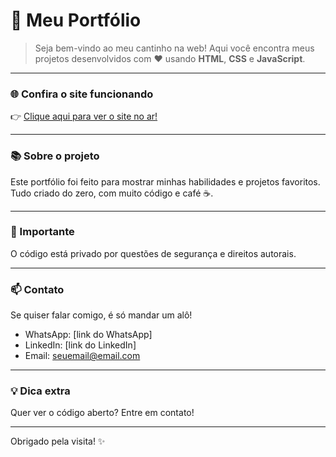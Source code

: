 # 🚀 Meu Portfólio

> Seja bem-vindo ao meu cantinho na web! Aqui você encontra meus projetos desenvolvidos com ❤️ usando **HTML**, **CSS** e **JavaScript**.

---

### 🌐 Confira o site funcionando

👉 [Clique aqui para ver o site no ar!](https://port-folio-1-0-qso27ylh0-lucas-silvas-projects-a08db18e.vercel.app)

---

### 📚 Sobre o projeto

Este portfólio foi feito para mostrar minhas habilidades e projetos favoritos. Tudo criado do zero, com muito código e café ☕.

---

### 🔐 Importante

O código está privado por questões de segurança e direitos autorais.

---

### 📫 Contato

Se quiser falar comigo, é só mandar um alô!

- WhatsApp: [link do WhatsApp]
- LinkedIn: [link do LinkedIn]
- Email: seuemail@email.com

---

### 💡 Dica extra

Quer ver o código aberto? Entre em contato!

---

Obrigado pela visita! ✨
